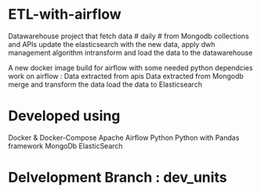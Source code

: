 # ETL-with-airflow

Datawarehouse project that fetch data # daily # from Mongodb collections and APIs update the elasticsearch with the new data, apply dwh management algorithm intransform and load the data to the datawarehouse

A new docker image build for airflow with some needed python dependcies 
work on airflow :
Data extracted from apis 
Data extracted from Mongodb
merge and transform the data 
load the data to Elasticsearch

# Developed using
Docker & Docker-Compose
Apache Airflow
Python 
Python with Pandas framework
MongoDb
ElasticSearch

# Delvelopment Branch : dev_units
